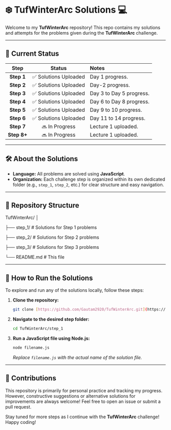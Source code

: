 # ❄️ TufWinterArc Solutions 💻

Welcome to my **TufWinterArc** repository! This repo contains my solutions and attempts for the problems given during the **TufWinterArc** challenge.

---

## 🚦 Current Status

| Step | Status | Notes |
| :---: | :---: | :--- |
| **Step 1** | ✅ Solutions Uploaded | Day 1 progress. |
| **Step 2** | ✅ Solutions Uploaded | Day-2 progress. |
| **Step 3** | ✅ Solutions Uploaded | Day 3 to Day 5 progress. |
| **Step 4** | ✅ Solutions Uploaded | Day 6 to Day 8 progress. |
| **Step 5** | ✅ Solutions Uploaded | Day 9 to 10 progress. |
| **Step 6** | ✅ Solutions Uploaded | Day 11 to 14 progress. |
| **Step 7** | 🔜 In Progress | Lecture 1 uploaded. |
| **Step 8+** | 🔜 In Progress | Lecture 1 uploaded. |


---

## 🛠️ About the Solutions

- **Language:** All problems are solved using **JavaScript**.
- **Organization:** Each challenge step is organized within its own dedicated folder (e.g., `step_1`, `step_2`, etc.) for clear structure and easy navigation.

---

## 📁 Repository Structure

TufWinterArc/
│

├── step_1/         # Solutions for Step 1 problems

├── step_2/         # Solutions for Step 2 problems

├── step_3/         # Solutions for Step 3 problems

└── README.md       # This file


---

## 🚀 How to Run the Solutions

To explore and run any of the solutions locally, follow these steps:

1.  **Clone the repository:**
    ```bash
    git clone [https://github.com/Gautam2920/TufWinterArc.git](https://github.com/Gautam2920/TufWinterArc.git)
    ```

2.  **Navigate to the desired step folder:**
    ```bash
    cd TufWinterArc/step_1
    ```

3.  **Run a JavaScript file using Node.js:**
    ```bash
    node filename.js
    ```
    *Replace `filename.js` with the actual name of the solution file.*

---

## 🤝 Contributions

This repository is primarily for personal practice and tracking my progress. However, constructive suggestions or alternative solutions for improvements are always welcome! Feel free to open an issue or submit a pull request.

Stay tuned for more steps as I continue with the **TufWinterArc** challenge! Happy coding!
